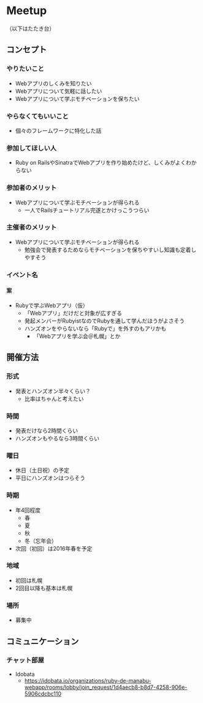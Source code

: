 # Meetup

（以下はたたき台）

## コンセプト

### やりたいこと

* Webアプリのしくみを知りたい
* Webアプリについて気軽に話したい
* Webアプリについて学ぶモチベーションを保ちたい

### やらなくてもいいこと

* 個々のフレームワークに特化した話

### 参加してほしい人

* Ruby on RailsやSinatraでWebアプリを作り始めたけど、しくみがよくわからない

### 参加者のメリット

* Webアプリについて学ぶモチベーションが得られる
  * 一人でRailsチュートリアル完遂とかけっこうつらい

### 主催者のメリット

* Webアプリについて学ぶモチベーションが得られる
  * 勉強会で発表するためならモチベーションを保ちやすいし知識も定着しやすそう

### イベント名

#### 案

* Rubyで学ぶWebアプリ（仮）
  * 「Webアプリ」だけだと対象が広すぎる
  * 発起メンバーがRubyistなのでRubyを通して学んだほうがよさそう
  * ハンズオンをやらないなら「Rubyで」を外すのもアリかも
      * 「Webアプリを学ぶ会＠札幌」とか

## 開催方法

### 形式

* 発表とハンズオン半々くらい？
  * 比率はちゃんと考えたい

### 時間

* 発表だけなら2時間くらい
* ハンズオンもやるなら3時間くらい

### 曜日

* 休日（土日祝）の予定
* 平日にハンズオンはつらそう

### 時期

* 年4回程度
  * 春
  * 夏
  * 秋
  * 冬（忘年会）
* 次回（初回）は2016年春を予定

### 地域

* 初回は札幌
* 2回目以降も基本は札幌

### 場所

* 募集中

## コミュニケーション

### チャット部屋

* Idobata
  * https://idobata.io/organizations/ruby-de-manabu-webapp/rooms/lobby/join_request/1d4aecb8-b8d7-4258-906e-5906cdcbc110
